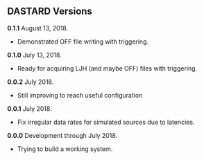 ## DASTARD Versions

**0.1.1** August 13, 2018.
* Demonstrated OFF file writing with triggering.

**0.1.0** July 13, 2018.
* Ready for acquiring LJH (and maybe OFF) files with triggering.

**0.0.2** July 2018.
* Still improving to reach useful configuration

**0.0.1** July 2018.
* Fix irregular data rates for simulated sources due to latencies.


**0.0.0** Development through July 2018.  
* Trying to build a working system.
